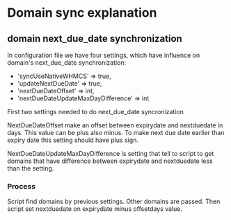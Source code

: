 # Domain sync explanation

## domain next_due_date synchronization
In configuration file we have four settings,
which have influence on domain's next_due_date synchronization:

 - 'syncUseNativeWHMCS' => true,
 - 'updateNextDueDate'  => true,
 - 'nextDueDateOffset'  => int,
 - 'nextDueDateUpdateMaxDayDifference' => int

First two settings needed to do next_due_date syncronization

NextDueDateOffset make an offset between expirydate and nextduedate in days.
This value can be plus also minus.
To make next due date earlier than expiry date this setting should have plus sign.

NextDueDateUpdateMaxDayDifference is setting that tell to script to get domains that have difference 
between expirydate and nextduedate less than the setting.

### Process

Script find domains by previous settings. Other domains are passed.
Then script set nextduedate on expirydate minus offsetdays value.